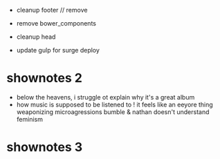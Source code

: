 + cleanup footer // remove
- remove bower_components
+ cleanup head
- update gulp for surge deploy


# shownotes 2
- below the heavens, i struggle ot explain why it's a great album
- how music is supposed to be listened to
! it feels like an eeyore thing
weaponizing microagressions
bumble & nathan doesn't understand feminism

# shownotes 3

